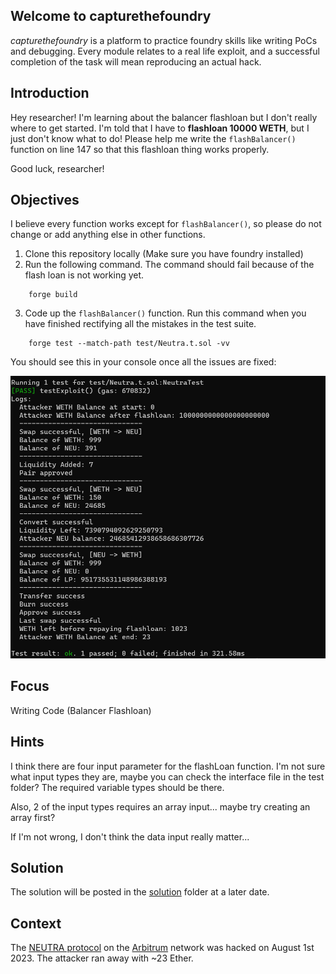 ## Welcome to capturethefoundry

_capturethefoundry_ is a platform to practice foundry skills like writing PoCs and debugging. Every module relates to a real life exploit, and a successful completion of the task will mean reproducing an actual hack.

## Introduction

Hey researcher! I'm learning about the balancer flashloan but I don't really where to get started. I'm told that I have to **flashloan 10000 WETH**, but I just don't know what to do! Please help me write the `flashBalancer()` function on line 147 so that this flashloan thing works properly.

Good luck, researcher!

## Objectives

I believe every function works except for `flashBalancer()`, so please do not change or add anything else in other functions. 

1. Clone this repository locally (Make sure you have foundry installed)
2. Run the following command. The command should fail because of the flash loan is not working yet.  

```
    forge build
```
3. Code up the `flashBalancer()` function. Run this command when you have finished rectifying all the mistakes in the test suite.

```
    forge test --match-path test/Neutra.t.sol -vv
```

You should see this in your console once all the issues are fixed:

![Sucessful Test](images/neutra.png)

## Focus

Writing Code (Balancer Flashloan)

## Hints

I think there are four input parameter for the flashLoan function. I'm not sure what input types they are, maybe you can check the interface file in the test folder? The required variable types should be there. 

Also, 2 of the input types requires an array input... maybe try creating an array first?

If I'm not wrong, I don't think the data input really matter...

## Solution

The solution will be posted in the [solution](https://github.com/capturethefoundry/neutra/tree/main/solution/success.sol) folder at a later date.

## Context

The [NEUTRA protocol](https://twitter.com/phalcon_xyz/status/1686654241111429120) on the [Arbitrum](https://arbiscan.io/tx/0x6301d4c9f7ac1c96a65e83be6ea2fff5000f0b1939ad24955e40890bd9fe6122) network was hacked on August 1st 2023. The attacker ran away with ~23 Ether.

